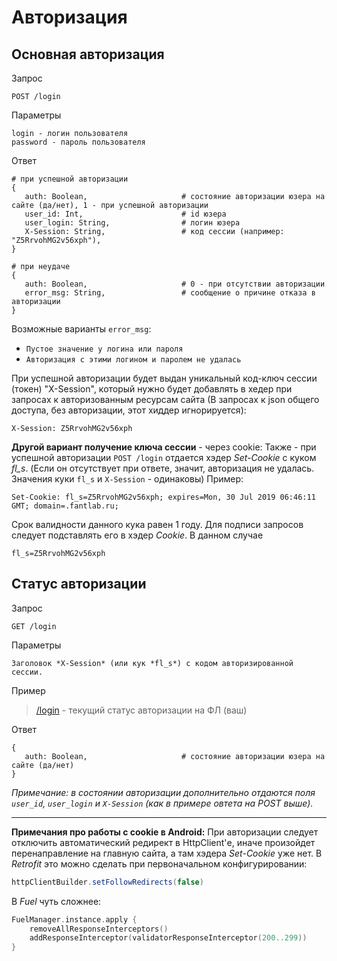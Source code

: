 # Авторизация

## Основная авторизация
Запрос
```
POST /login
```

Параметры
```
login - логин пользователя
password - пароль пользователя
```

Ответ
```
# при успешной авторизации
{ 
   auth: Boolean,                     # состояние авторизации юзера на сайте (да/нет), 1 - при успешной авторизации
   user_id: Int,                      # id юзера
   user_login: String,                # логин юзера
   X-Session: String,                 # код сессии (например: "Z5RrvohMG2v56xph"),
}

# при неудаче
{
   auth: Boolean,                     # 0 - при отсутствии авторизации
   error_msg: String,                 # сообщение о причине отказа в авторизации
}
```

Возможные варианты `error_msg`:
- `Пустое значение у логина или пароля`
- `Авторизация с этими логином и паролем не удалась`

При успешной авторизации будет выдан уникальный код-ключ сессии (токен) "X-Session", который нужно будет добавлять в хедер при запросах к авторизованным ресурсам сайта (В запросах к json общего доступа, без авторизации, этот хиддер игнорируется):
```
X-Session: Z5RrvohMG2v56xph
```

**Другой вариант получение ключа сессии** - через cookie:
Также - при успешной авторизации `POST /login` отдается хэдер *Set-Cookie* с куком *fl_s*. (Если он отсутствует при ответе, значит, авторизация не удалась. Значения куки `fl_s` и `X-Session` - одинаковы)
Пример:
```
Set-Cookie: fl_s=Z5RrvohMG2v56xph; expires=Mon, 30 Jul 2019 06:46:11 GMT; domain=.fantlab.ru;
```
Срок валидности данного кука равен 1 году. Для подписи запросов следует подставлять его в хэдер _Cookie_. В данном случае
```
fl_s=Z5RrvohMG2v56xph
```

## Статус авторизации

Запрос
```
GET /login
```

Параметры
```
Заголовок *X-Session* (или кук *fl_s*) c кодом авторизированной сессии.
```

Пример
> [/login](https://api.fantlab.ru/login) - текущий статус авторизации на ФЛ (ваш)

Ответ
```
{
   auth: Boolean,                     # состояние авторизации юзера на сайте (да/нет)
}
```
_Примечание: в состоянии авторизации дополнительно отдаются поля `user_id`, `user_login` и `X-Session` (как в примере овтета на POST выше)._

---

**Примечания про работы с cookie в Android:** При авторизации следует отключить автоматический редирект в HttpClient'е, иначе произойдет перенаправление на главную сайта, а там хэдера _Set-Cookie_ уже нет. В _Retrofit_ это можно сделать при первоначальном конфигурировании:
```java
httpClientBuilder.setFollowRedirects(false)
```
В _Fuel_ чуть сложнее:
```kotlin
FuelManager.instance.apply {
    removeAllResponseInterceptors()
    addResponseInterceptor(validatorResponseInterceptor(200..299))
}
```

